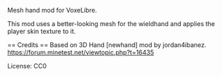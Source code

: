 Mesh hand mod for VoxeLibre.

This mod uses a better-looking mesh for the wieldhand and applies the player skin texture to it.

== Credits ==
Based on 3D Hand [newhand] mod by jordan4ibanez.
https://forum.minetest.net/viewtopic.php?t=16435

License: CC0
